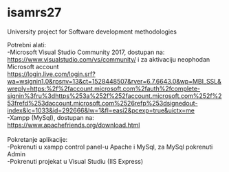 # isamrs27
University project for Software development methodologies

Potrebni alati:<br>
-Microsoft Visual Studio Community 2017, dostupan na: https://www.visualstudio.com/vs/community/ i za aktivaciju neophodan Microsoft account<br> https://login.live.com/login.srf?wa=wsignin1.0&rpsnv=13&ct=1528448507&rver=6.7.6643.0&wp=MBI_SSL&wreply=https:%2f%2faccount.microsoft.com%2fauth%2fcomplete-signin%3fru%3dhttps%253a%252f%252faccount.microsoft.com%252f%253frefd%253daccount.microsoft.com%2526refp%253dsignedout-index&lc=1033&id=292666&lw=1&fl=easi2&pcexp=true&uictx=me<br>
-Xampp (MySql), dostupan na: https://www.apachefriends.org/download.html<br>
<br>
Pokretanje aplikacije:<br>
-Pokrenuti u xampp control panel-u Apache i MySql, za MySql pokrenuti Admin<br>
-Pokrenuti projekat u Visual Studiu (IIS Express)<br>
